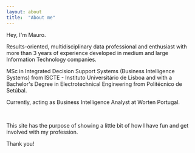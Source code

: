 ```yaml
---
layout: about
title:  "About me"
---
```


Hey, I'm Mauro.

Results-oriented, multidisciplinary data professional and enthusiast with more than 3 years of experience developed in medium and large Information Technology companies. 

MSc in Integrated Decision Support Systems (Business Intelligence Systems) from ISCTE - Instituto Universitário de Lisboa and with a Bachelor's Degree in Electrotechnical Engineering from Politécnico de Setúbal.

Currently, acting as Business Intelligence Analyst at Worten Portugal.

&ensp;
&ensp;
&ensp;


This site has the purpose of showing a little bit of how I have fun and get involved with my profession.

Thank you!

<h1 id="posts-label"></h1>

